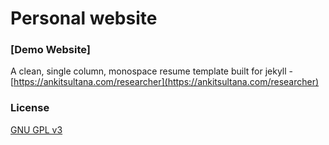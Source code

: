 # Personal website

### [Demo Website]

A clean, single column, monospace resume template built for jekyll - [https://ankitsultana.com/researcher](https://ankitsultana.com/researcher)

### License

[GNU GPL v3](https://github.com/bk2dcradle/researcher/blob/gh-pages/LICENSE)
